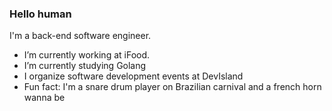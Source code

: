 ### Hello human 


I'm a back-end software engineer.

- I’m currently working at iFood.
- I’m currently studying Golang
- I organize software development events at DevIsland
- Fun fact: I'm a snare drum player on Brazilian carnival and a french horn wanna be


